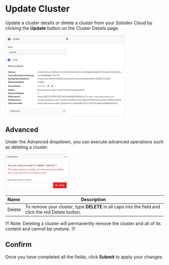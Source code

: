# Update Cluster

Update a cluster details or delete a cluster from your Solodev Cloud by clicking the **Update** button on the Cluster Details page.

<img src="../../../../images/updatecluster.jpg" alt="updatecluster" style="width: 75%; display: block"></a>

## Advanced

Under the Advanced dropdown, you can execute advanced operations such as deleting a cluster. 

<img src="../../../../images/updatecluster2.jpg" alt="updatecluster2" style="width: 40%; display: block"></a>

**Name** | **Description** 
:--- | ---
Delete | To remove your cluster, type **DELETE** in all caps into the field and click the red Delete button.

!!! Note:
Deleting a cluster will permanently remove the cluster and all of its content and cannot be undone.
!!!

## Confirm

Once you have completed all the fields, click **Submit** to apply your changes.

